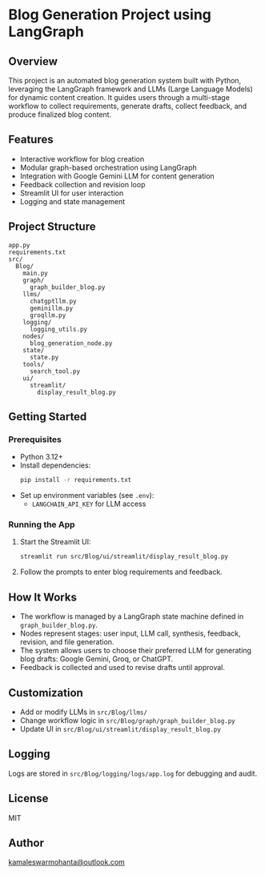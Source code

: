 # Blog Generation Project using LangGraph

## Overview
This project is an automated blog generation system built with Python, leveraging the LangGraph framework and LLMs (Large Language Models) for dynamic content creation. It guides users through a multi-stage workflow to collect requirements, generate drafts, collect feedback, and produce finalized blog content.

## Features
- Interactive workflow for blog creation
- Modular graph-based orchestration using LangGraph
- Integration with Google Gemini LLM for content generation
- Feedback collection and revision loop
- Streamlit UI for user interaction
- Logging and state management

## Project Structure
```
app.py
requirements.txt
src/
  Blog/
    main.py
    graph/
      graph_builder_blog.py
    llms/
      chatgptllm.py
      geminillm.py
      groqllm.py
    logging/
      logging_utils.py
    nodes/
      blog_generation_node.py
    state/
      state.py
    tools/
      search_tool.py
    ui/
      streamlit/
        display_result_blog.py
```

## Getting Started
### Prerequisites
- Python 3.12+
- Install dependencies:
  ```bash
  pip install -r requirements.txt
  ```
- Set up environment variables (see `.env`):
  - `LANGCHAIN_API_KEY` for LLM access

### Running the App
1. Start the Streamlit UI:
   ```bash
   streamlit run src/Blog/ui/streamlit/display_result_blog.py
   ```
2. Follow the prompts to enter blog requirements and feedback.

## How It Works
- The workflow is managed by a LangGraph state machine defined in `graph_builder_blog.py`.
- Nodes represent stages: user input, LLM call, synthesis, feedback, revision, and file generation.
- The system allows users to choose their preferred LLM for generating blog drafts: Google Gemini, Groq, or ChatGPT.
- Feedback is collected and used to revise drafts until approval.

## Customization
- Add or modify LLMs in `src/Blog/llms/`
- Change workflow logic in `src/Blog/graph/graph_builder_blog.py`
- Update UI in `src/Blog/ui/streamlit/display_result_blog.py`

## Logging
Logs are stored in `src/Blog/logging/logs/app.log` for debugging and audit.

## License
MIT

## Author
kamaleswarmohanta@outlook.com
